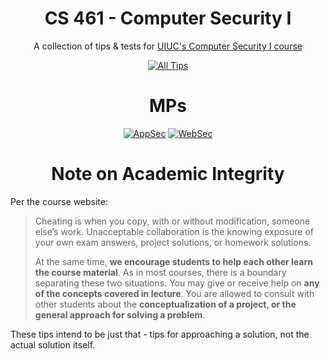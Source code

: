 <div align="center">

# CS 461 - Computer Security I

A collection of tips & tests for [UIUC's Computer Security I course](https://courses.grainger.illinois.edu/cs461/)

[![All Tips](https://img.shields.io/badge/Tips-All-blue?style=for-the-badge)](../README.md)

# MPs

[![AppSec](https://img.shields.io/badge/AppSec-red?style=for-the-badge)](./mp-appsec/README.md)
[![WebSec](https://img.shields.io/badge/WebSec-yellow?style=for-the-badge)](./mp-websec/README.md)

# Note on Academic Integrity

</div>


Per the course website:
>  Cheating is when you copy, with or without modification, someone else’s work.
Unacceptable collaboration is the knowing exposure of your own exam answers, project solutions, or homework solutions. 
>
> At the same time, **we encourage students to help each other learn the course material**.
As in most courses, there is a boundary separating these two situations.
You may give or receive help on **any of the concepts covered in lecture**. You are allowed to consult with other students about the **conceptualization of a project, or the general approach for solving a problem**.

These tips intend to be just that - tips for approaching a solution, not the actual solution itself.
